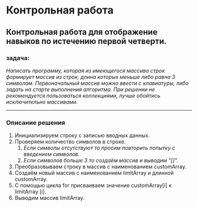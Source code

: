 # Контрольная работа 
## Контрольная работа для отображение навыков по истечению первой четверти.

### **задача:**
*Написать программу, которая из имеющегося массива строк формирует массив из строк, длина которых меньше либо равна 3 символам. Первоначальный массив можно ввести с клавиатуры, либо задать на старте выполнения алгоритма. При решении не рекомендуется пользоваться коллекциями, лучше обойтись исключительно массивами.*

---

### **Описание решения**
1. Инициализируем строку с записью вводных данных.
2. Проверяем количество символов в строке.
    1. *Если символы отсутствуют то просим повторить попытку с введением символов.*
    2. *Если символов больше 3 то создаём массив и выводим "[]".*
3. Преобразовываем строку в массив с наименованием customArray.
4. Создаём новый массив c наименованием limitArray и длинной customArray.
5. С помощью цикла for присваиваем значение customArray[i] к limitArray [i].
6. Выводим массив limitArray.